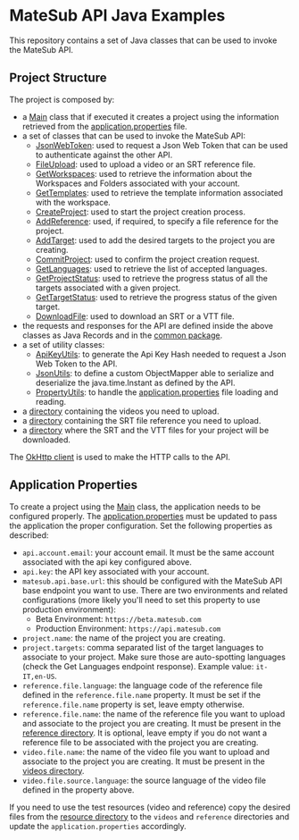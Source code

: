# MateSub API Java Examples

This repository contains a set of Java classes that can be used to invoke the MateSub API.

## Project Structure

The project is composed by:

- a [Main](./src/main/java/com/matesub/Main.java) class that if executed it creates a project using the information retrieved from
  the [application.properties](./src/main/resources/application.properties) file.
- a set of classes that can be used to invoke the MateSub API:
    - [JsonWebToken](./src/main/java/com/matesub/examples/JsonWebToken.java): used to request a Json Web Token that can be used to authenticate against the other API.
    - [FileUpload](./src/main/java/com/matesub/examples/FileUpload.java): used to upload a video or an SRT reference file.
    - [GetWorkspaces](./src/main/java/com/matesub/examples/GetWorkspaces.java): used to retrieve the information about the Workspaces and Folders associated with your account.
    - [GetTemplates](./src/main/java/com/matesub/examples/GetTemplates.java): used to retrieve the template information associated with the workspace.
    - [CreateProject](./src/main/java/com/matesub/examples/CreateProject.java): used to start the project creation process.
    - [AddReference](./src/main/java/com/matesub/examples/AddReference.java): used, if required, to specify a file reference for the project.
    - [AddTarget](./src/main/java/com/matesub/examples/AddTarget.java): used to add the desired targets to the project you are creating.
    - [CommitProject](./src/main/java/com/matesub/examples/CommitProject.java): used to confirm the project creation request.
    - [GetLanguages](./src/main/java/com/matesub/examples/GetLanguages.java): used to retrieve the list of accepted languages.
    - [GetProjectStatus](./src/main/java/com/matesub/examples/GetProjectStatus.java): used to retrieve the progress status of all the targets associated with a given project.
    - [GetTargetStatus](./src/main/java/com/matesub/examples/GetTargetStatus.java): used to retrieve the progress status of the given target.
    - [DownloadFile](./src/main/java/com/matesub/examples/DownloadFile.java): used to download an SRT or a VTT file.
- the requests and responses for the API are defined inside the above classes as Java Records and in the [common package](./src/main/java/com/matesub/examples/common).
- a set of utility classes:
    - [ApiKeyUtils](./src/main/java/com/matesub/examples/utils/ApiKeyUtils.java): to generate the Api Key Hash needed to request a Json Web Token to the API.
    - [JsonUtils](./src/main/java/com/matesub/examples/utils/JsonUtils.java): to define a custom ObjectMapper able to serialize and deserialize the java.time.Instant as defined by the API.
    - [PropertyUtils](./src/main/java/com/matesub/examples/utils/PropertyUtils.java): to handle the [application.properties](./src/main/resources/application.properties) file loading and reading.
- a [directory](./src/main/resources/videos) containing the videos you need to upload.
- a [directory](./src/main/resources/reference) containing the SRT file reference you need to upload.
- a [directory](./src/main/resources/downloads) where the SRT and the VTT files for your project will be downloaded.

The [OkHttp client](https://square.github.io/okhttp/) is used to make the HTTP calls to the API.

## Application Properties

To create a project using the [Main](./src/main/java/com/matesub/Main.java) class, the application needs to be configured properly.
The [application.properties](./src/main/resources/application.properties)
must be updated to pass the application the proper configuration.
Set the following properties as described:

- `api.account.email`:
  your account email. It must be the same account associated with the api key configured above.
- `api.key`:
  the API key associated with your account.
- `matesub.api.base.url`:
  this should be configured with the MateSub API base endpoint you want to use. There are two environments and related configurations (more likely you'll need to set this property to use production
  environment):
    - Beta Environment: `https://beta.matesub.com`
    - Production Environment: `https://api.matesub.com`
- `project.name`:
  the name of the project you are creating.
- `project.targets`:
  comma separated list of the target languages to associate to your project. Make sure those are auto-spotting languages (check the Get Languages endpoint response). Example value: `it-IT,en-US`.
- `reference.file.language`:
  the language code of the reference file defined in the `reference.file.name` property. It must be set if the `reference.file.name` property is set, leave empty otherwise.
- `reference.file.name`:
  the name of the reference file you want to upload and associate to the project you are creating. It must be present in the [reference directory](./src/main/resources/reference).
  It is optional, leave empty if you do not want a reference file to be associated with the project you are creating.
- `video.file.name`:
  the name of the video file you want to upload and associate to the project you are creating. It must be present in the [videos directory](./src/main/resources/videos).
- `video.file.source.language`:
  the source language of the video file defined in the property above.

If you need to use the test resources (video and reference) copy the desired files from the [resource directory](../resources) to the `videos` and `reference` directories and update the `application.properties` accordingly.